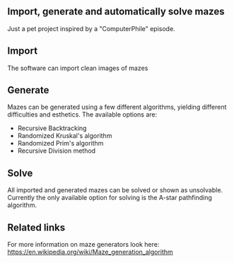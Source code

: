 ## Import, generate and automatically solve mazes

Just a pet project inspired by a "ComputerPhile" episode.

## Import

The software can import clean images of mazes

## Generate

Mazes can be generated using a few different algorithms, yielding different difficulties and esthetics. The available options are:

- Recursive Backtracking
- Randomized Kruskal's algorithm
- Randomized Prim's algorithm
- Recursive Division method

## Solve

All imported and generated mazes can be solved or shown as unsolvable. Currently the only available option for solving is the A-star pathfinding algorithm.

## Related links

For more information on maze generators look here: https://en.wikipedia.org/wiki/Maze_generation_algorithm
